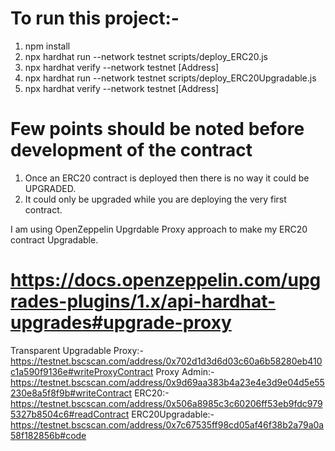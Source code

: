 # To run this project:-
1. npm install
2. npx hardhat run --network testnet scripts/deploy_ERC20.js
3. npx hardhat verify --network testnet [Address]
4. npx hardhat run --network testnet scripts/deploy_ERC20Upgradable.js
5. npx hardhat verify --network testnet [Address]


# Few points should be noted before development of the contract
1. Once an ERC20 contract is deployed then there is no way it could be UPGRADED.
2. It could only be upgraded while you are deploying the very first contract.

I am using OpenZeppelin Upgrdable Proxy approach to make my ERC20 contract Upgradable.


# https://docs.openzeppelin.com/upgrades-plugins/1.x/api-hardhat-upgrades#upgrade-proxy
Transparent Upgradable Proxy:- https://testnet.bscscan.com/address/0x702d1d3d6d03c60a6b58280eb410c1a590f9136e#writeProxyContract
Proxy Admin:- https://testnet.bscscan.com/address/0x9d69aa383b4a23e4e3d9e04d5e55230e8a5f8f9b#writeContract
ERC20:- https://testnet.bscscan.com/address/0x506a8985c3c60206ff53eb9fdc9795327b8504c6#readContract
ERC20Upgradable:- https://testnet.bscscan.com/address/0x7c67535ff98cd05af46f38b2a79a0a58f182856b#code



